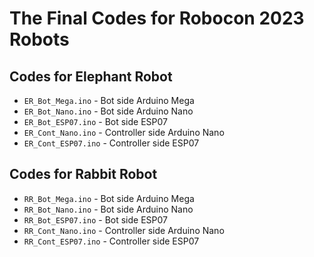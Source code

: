 # The Final Codes for Robocon 2023 Robots

## Codes for Elephant Robot

- `ER_Bot_Mega.ino` - Bot side Arduino Mega
- `ER_Bot_Nano.ino` - Bot side Arduino Nano
- `ER_Bot_ESP07.ino` - Bot side ESP07
- `ER_Cont_Nano.ino` - Controller side Arduino Nano
- `ER_Cont_ESP07.ino` - Controller side ESP07

## Codes for Rabbit Robot

- `RR_Bot_Mega.ino` - Bot side Arduino Mega
- `RR_Bot_Nano.ino` - Bot side Arduino Nano
- `RR_Bot_ESP07.ino` - Bot side ESP07
- `RR_Cont_Nano.ino` - Controller side Arduino Nano
- `RR_Cont_ESP07.ino` - Controller side ESP07
